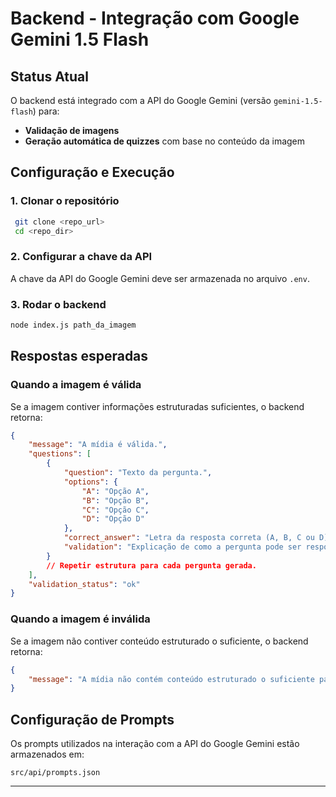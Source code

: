 # Backend - Integração com Google Gemini 1.5 Flash

## Status Atual
O backend está integrado com a API do Google Gemini (versão `gemini-1.5-flash`) para:
- **Validação de imagens**
- **Geração automática de quizzes** com base no conteúdo da imagem

## Configuração e Execução

### 1. Clonar o repositório
```sh
 git clone <repo_url>
 cd <repo_dir>
```

### 2. Configurar a chave da API
A chave da API do Google Gemini deve ser armazenada no arquivo `.env`.

### 3. Rodar o backend
```sh
node index.js path_da_imagem
```

## Respostas esperadas
### Quando a imagem é válida
Se a imagem contiver informações estruturadas suficientes, o backend retorna:
```json
{
    "message": "A mídia é válida.",
    "questions": [
        {
            "question": "Texto da pergunta.",
            "options": {
                "A": "Opção A",
                "B": "Opção B",
                "C": "Opção C",
                "D": "Opção D"
            },
            "correct_answer": "Letra da resposta correta (A, B, C ou D)",
            "validation": "Explicação de como a pergunta pode ser respondida com base no conteúdo fornecido."
        }
        // Repetir estrutura para cada pergunta gerada.
    ],
    "validation_status": "ok"
}
```

### Quando a imagem é inválida
Se a imagem não contiver conteúdo estruturado o suficiente, o backend retorna:
```json
{
    "message": "A mídia não contém conteúdo estruturado o suficiente para gerar as perguntas."
}
```

## Configuração de Prompts
Os prompts utilizados na interação com a API do Google Gemini estão armazenados em:
```
src/api/prompts.json
```

---


